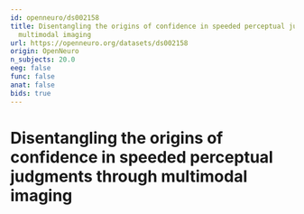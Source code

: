 ```yaml
---
id: openneuro/ds002158
title: Disentangling the origins of confidence in speeded perceptual judgments through
  multimodal imaging
url: https://openneuro.org/datasets/ds002158
origin: OpenNeuro
n_subjects: 20.0
eeg: false
func: false
anat: false
bids: true
---
```


# Disentangling the origins of confidence in speeded perceptual judgments through multimodal imaging
